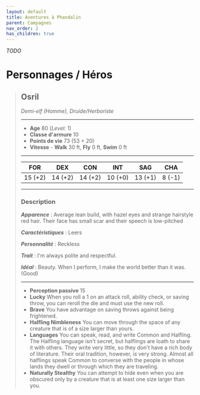 ```yaml
---
layout: default
title: Aventures à Phandalin
parent: Campagnes
nav_order: 2
has_children: true
---
```



*TODO*

# Personnages / Héros


> ## Osril
>*Demi-elf (Homme), Druide/Herboriste*
> ___
> - **Age** 80 (*Level:* 1)
> - **Classe d'armure** 10
> - **Points de vie** 73 (53 + 20)
> - **Vitesse** - **Walk** 30 ft, **Fly** 0 ft, **Swim** 0 ft
>___
>|FOR|DEX|CON|INT|SAG|CHA|
>|:---:|:---:|:---:|:---:|:---:|:---:|
>|15 (+2)|14 (+2)|14 (+2)|10 (+0)|13 (+1)|8 (-1)|
>___
> ### Description
> ***Apparence*** : Average lean build, with hazel eyes and strange hairstyle red hair. Their face has small scar and their speech is low-pitched
>
> ***Caractéristiques*** :  Leers
>
> ***Personnalité*** :  Reckless
>
> ***Trait*** : I&#39;m always polite and respectful.
>
> ***Idéal*** : Beauty. When I perform, I make the world better than it was. (Good)
>
>___
> - **Perception passive** 15
> - **Lucky** When you roll a 1 on an attack roll, ability check, or saving throw, you can reroll the die and must use the new roll.
> - **Brave** You have advantage on saving throws against being frightened.
> - **Halfling Nimbleness** You can move through the space of any creature that is of a size larger than yours.
> - **Languages** You can speak, read, and write Common and Halfling. The Halfling language isn&#39;t secret, but halflings are loath to share it with others. They write very little, so they don&#39;t have a rich body of literature. Their oral tradition, however, is very strong. Almost all halflings speak Common to converse with the people in whose lands they dwell or through which they are traveling.
> - **Naturally Stealthy** You can attempt to hide even when you are obscured only by a creature that is at least one size larger than you.


